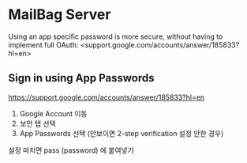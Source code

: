 
# MailBag Server

Using an app specific password is more secure, without having to implement full OAuth: <support.google.com/accounts/answer/185833?hl=en>

## Sign in using App Passwords

<https://support.google.com/accounts/answer/185833?hl=en>

1. Google Account 이동
2. 보안 탭 선택
3. App Passwords 선택 (안보이면 2-step verification 설정 안한 경우)

설정 마치면 pass (password) 에 붙여넣기
